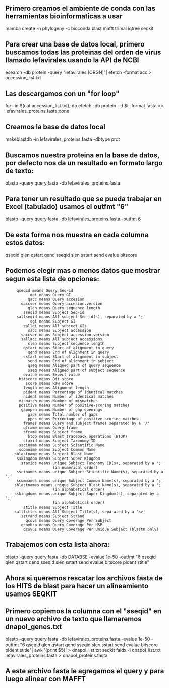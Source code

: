 
## Primero creamos el ambiente de conda con las herramientas bioinformaticas a usar

mamba create -n phylogeny -c bioconda blast mafft trimal iqtree seqkit

## Para crear una base de datos local, primero buscamos todas las proteinas del orden de virus llamado lefavirales usando la API de NCBI
esearch -db protein -query "lefavirales [ORGN]"| efetch -format acc > accession_list.txt

## Las descargamos con un "for loop"
for i in $(cat accession_list.txt); do efetch -db protein -id $i -format fasta >> lefavirales_proteins.fasta;done

## Creamos la base de datos local

makeblastdb -in lefavirales_proteins.fasta -dbtype prot

## Buscamos nuestra proteina en la base de datos, por defecto nos da un resultado en formato largo de texto:

blastp -query query.fasta -db lefavirales_proteins.fasta

## 


## Para tener un resultado que se pueda trabajar en Excel (tabulado) usamos el outfmt "6"
blastp -query query.fasta -db lefavirales_proteins.fasta -outfmt 6 

## De esta forma nos muestra en cada columna estos datos:
qseqid qlen qstart qend sseqid slen sstart send evalue bitscore


## Podemos elegir mas o menos datos que mostrar segun esta lista de opciones:
         qseqid means Query Seq-id
               qgi means Query GI
              qacc means Query accesion
           qaccver means Query accesion.version
              qlen means Query sequence length
            sseqid means Subject Seq-id
         sallseqid means All subject Seq-id(s), separated by a ';'
               sgi means Subject GI
            sallgi means All subject GIs
              sacc means Subject accession
           saccver means Subject accession.version
           sallacc means All subject accessions
              slen means Subject sequence length
            qstart means Start of alignment in query
              qend means End of alignment in query
            sstart means Start of alignment in subject
              send means End of alignment in subject
              qseq means Aligned part of query sequence
              sseq means Aligned part of subject sequence
            evalue means Expect value
          bitscore means Bit score
             score means Raw score
            length means Alignment length
            pident means Percentage of identical matches
            nident means Number of identical matches
          mismatch means Number of mismatches
          positive means Number of positive-scoring matches
           gapopen means Number of gap openings
              gaps means Total number of gaps
              ppos means Percentage of positive-scoring matches
            frames means Query and subject frames separated by a '/'
            qframe means Query frame
            sframe means Subject frame
              btop means Blast traceback operations (BTOP)
            staxid means Subject Taxonomy ID
          ssciname means Subject Scientific Name
          scomname means Subject Common Name
        sblastname means Subject Blast Name
         sskingdom means Subject Super Kingdom
           staxids means unique Subject Taxonomy ID(s), separated by a ';'
                         (in numerical order)
         sscinames means unique Subject Scientific Name(s), separated by a ';'
         scomnames means unique Subject Common Name(s), separated by a ';'
        sblastnames means unique Subject Blast Name(s), separated by a ';'
                         (in alphabetical order)
        sskingdoms means unique Subject Super Kingdom(s), separated by a ';'
                         (in alphabetical order)
            stitle means Subject Title
        salltitles means All Subject Title(s), separated by a '<>'
           sstrand means Subject Strand
             qcovs means Query Coverage Per Subject
           qcovhsp means Query Coverage Per HSP
            qcovus means Query Coverage Per Unique Subject (blastn only)



## Trabajemos con esta lista ahora:

blastp -query query.fasta -db DATABSE -evalue 1e-50 -outfmt "6 qseqid qlen qstart qend sseqid slen sstart send evalue bitscore pident stitle"


## Ahora si queremos rescatar los archivos fasta de los HITS de blast para hacer un alineamiento usamos SEQKIT
## Primero copiemos la columna con el "sseqid" en un nuevo archivo de texto que llamaremos dnapol_genes.txt
blastp -query query.fasta -db lefavirales_proteins.fasta -evalue 1e-50 -outfmt "6 qseqid qlen qstart qend sseqid slen sstart send evalue bitscore pident stitle"| awk '{print $5}' > dnapol_list.txt
seqkit faidx -l dnapol_list.txt lefavirales_proteins.fasta > dnapol_proteins.fasta

## A este archivo fasta le agregamos el query y para luego alinear con MAFFT


